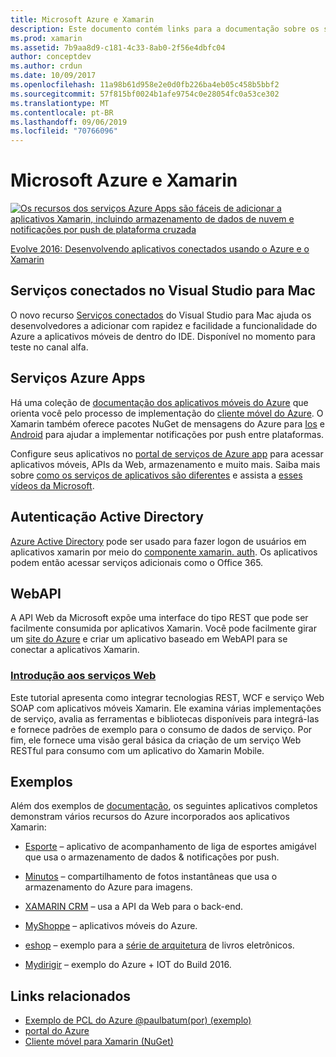 ```yaml
---
title: Microsoft Azure e Xamarin
description: Este documento contém links para a documentação sobre os serviços conectados no Visual Studio para Mac, os aplicativos móveis do Azure, a autenticação Active Directory e o WebAPI.
ms.prod: xamarin
ms.assetid: 7b9aa8d9-c181-4c33-8ab0-2f56e4dbfc04
author: conceptdev
ms.author: crdun
ms.date: 10/09/2017
ms.openlocfilehash: 11a98b61d958e2e0d0fb226ba4eb05c458b5bbf2
ms.sourcegitcommit: 57f815bf0024b1afe9754c0e28054fc0a53ce302
ms.translationtype: MT
ms.contentlocale: pt-BR
ms.lasthandoff: 09/06/2019
ms.locfileid: "70766096"
---
```

# <a name="microsoft-azure-and-xamarin"></a>Microsoft Azure e Xamarin

[![](images/evolve-mikej-azure-sml.png "Os recursos dos serviços Azure Apps são fáceis de adicionar a aplicativos Xamarin, incluindo armazenamento de dados de nuvem e notificações por push de plataforma cruzada")](https://evolve.xamarin.com/session/56ec886fde91c6253c277bc6)

[Evolve 2016: Desenvolvendo aplicativos conectados usando o Azure e o Xamarin](https://evolve.xamarin.com/session/56ec886fde91c6253c277bc6)

## <a name="connected-services-in-visual-studio-for-mac"></a>Serviços conectados no Visual Studio para Mac

O novo recurso [Serviços conectados](connected-services.md) do Visual Studio para Mac ajuda os desenvolvedores a adicionar com rapidez e facilidade a funcionalidade do Azure a aplicativos móveis de dentro do IDE. Disponível no momento para teste no canal alfa.

## <a name="azure-app-services"></a>Serviços Azure Apps

Há uma coleção de [documentação dos aplicativos móveis do Azure](~/cross-platform/data-cloud/mobile-apps.md) que orienta você pelo processo de implementação do [cliente móvel do Azure](https://www.nuget.org/packages/Microsoft.Azure.Mobile.Client/).
O Xamarin também oferece pacotes NuGet de mensagens do Azure para [Ios](https://www.nuget.org/packages/Xamarin.Azure.NotificationHubs.iOS/) e [Android](https://www.nuget.org/packages/Xamarin.Azure.NotificationHubs.Android/) para ajudar a implementar notificações por push entre plataformas.

Configure seus aplicativos no [portal de serviços de Azure app](https://portal.azure.com/) para acessar aplicativos móveis, APIs da Web, armazenamento e muito mais. Saiba mais sobre [como os serviços de aplicativos são diferentes](https://azure.microsoft.com/updates/whats-new-with-azure-app-service/) e assista a [esses vídeos da Microsoft](https://azure.microsoft.com/campaigns/azure-march-announcement/).

## <a name="active-directory-authentication"></a>Autenticação Active Directory

[Azure Active Directory](~/cross-platform/data-cloud/active-directory/index.md) pode ser usado para fazer logon de usuários em aplicativos xamarin por meio do [componente xamarin. auth](https://www.nuget.org/packages/Xamarin.Auth/).
Os aplicativos podem então acessar serviços adicionais como o Office 365.

## <a name="webapi"></a>WebAPI

A API Web da Microsoft expõe uma interface do tipo REST que pode ser facilmente consumida por aplicativos Xamarin.
Você pode facilmente girar um [site do Azure](https://trywebsites.azurewebsites.net/) e criar um aplicativo baseado em WebAPI para se conectar a aplicativos Xamarin.

### <a name="introduction-to-web-servicescross-platformdata-cloudweb-servicesindexmd"></a>[Introdução aos serviços Web](~/cross-platform/data-cloud/web-services/index.md)

Este tutorial apresenta como integrar tecnologias REST, WCF e serviço Web SOAP com aplicativos móveis Xamarin. Ele examina várias implementações de serviço, avalia as ferramentas e bibliotecas disponíveis para integrá-las e fornece padrões de exemplo para o consumo de dados de serviço. Por fim, ele fornece uma visão geral básica da criação de um serviço Web RESTful para consumo com um aplicativo do Xamarin Mobile.

## <a name="samples"></a>Exemplos

Além dos exemplos de [documentação](https://github.com/xamarin/mobile-samples/tree/master/Azure), os seguintes aplicativos completos demonstram vários recursos do Azure incorporados aos aplicativos Xamarin:

- [Esporte](https://github.com/xamarin/Sport) – aplicativo de acompanhamento de liga de esportes amigável que usa o armazenamento de dados & notificações por push.
- [Minutos](https://github.com/pierceboggan/Moments) – compartilhamento de fotos instantâneas que usa o armazenamento do Azure para imagens.
- [XAMARIN CRM](https://github.com/xamarin/app-crm) – usa a API da Web para o back-end.
- [MyShoppe](https://github.com/jamesmontemagno/MyShoppe) – aplicativos móveis do Azure.

- [eshop](https://github.com/dotnet-architecture/eShopOnContainers) – exemplo para a [série de arquitetura](https://www.microsoft.com/net/learn/architecture) de livros eletrônicos.
- [Mydirigir](https://azure.microsoft.com/campaigns/mydriving/) – exemplo do Azure + IOT do Build 2016.

## <a name="related-links"></a>Links relacionados

- [Exemplo de PCL do Azure @paulbatum(por) (exemplo)](https://github.com/paulbatum/mobile-services-xamarin-pcl)
- [portal do Azure](https://azure.microsoft.com/)
- [Cliente móvel para Xamarin (NuGet)](https://www.nuget.org/packages/Microsoft.Azure.Mobile.Client/)
